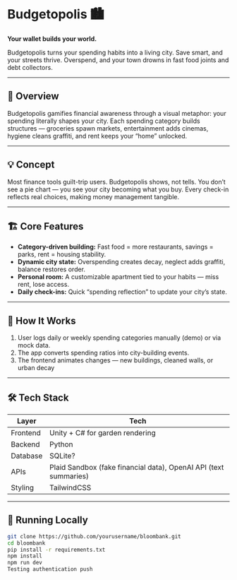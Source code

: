 # Budgetopolis 🏙️  
**Your wallet builds your world.**

Budgetopolis turns your spending habits into a living city. Save smart, and your streets thrive. Overspend, and your town drowns in fast food joints and debt collectors.

---

## 📖 Overview
Budgetopolis gamifies financial awareness through a visual metaphor: your spending literally shapes your city. Each spending category builds structures — groceries spawn markets, entertainment adds cinemas, hygiene cleans graffiti, and rent keeps your “home” unlocked.

---

## 💡 Concept
Most finance tools guilt-trip users. Budgetopolis shows, not tells. You don’t see a pie chart — you see your city becoming what you buy. Every check-in reflects real choices, making money management tangible.

---

## 🏗️ Core Features
- **Category-driven building:** Fast food = more restaurants, savings = parks, rent = housing stability.  
- **Dynamic city state:** Overspending creates decay, neglect adds graffiti, balance restores order.  
- **Personal room:** A customizable apartment tied to your habits — miss rent, lose access.  
- **Daily check-ins:** Quick “spending reflection” to update your city’s state.  

---

## 🧠 How It Works
1. User logs daily or weekly spending categories manually (demo) or via mock data.  
2. The app converts spending ratios into city-building events.  
3. The frontend animates changes — new buildings, cleaned walls, or urban decay
---

## 🛠️ Tech Stack
| Layer | Tech |
|-------|------|
| Frontend | Unity + C# for garden rendering |
| Backend | Python |
| Database | SQLite? |
| APIs | Plaid Sandbox (fake financial data), OpenAI API (text summaries) |
| Styling | TailwindCSS |

---

## 🚀 Running Locally
```bash
git clone https://github.com/yourusername/bloombank.git
cd bloombank
pip install -r requirements.txt
npm install
npm run dev
Testing authentication push
